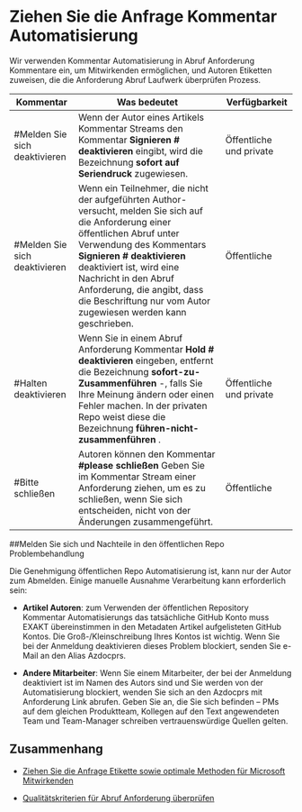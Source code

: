 # <a name="pull-request-comment-automation"></a>Ziehen Sie die Anfrage Kommentar Automatisierung

Wir verwenden Kommentar Automatisierung in Abruf Anforderung Kommentare ein, um Mitwirkenden ermöglichen, und Autoren Etiketten zuweisen, die die Anforderung Abruf Laufwerk überprüfen Prozess.

| Kommentar | Was bedeutet | Verfügbarkeit|
| -------- |-------------|-------------|
|#Melden Sie sich deaktivieren | Wenn der Autor eines Artikels Kommentar Streams den Kommentar **Signieren # deaktivieren** eingibt, wird die Bezeichnung **sofort auf Seriendruck** zugewiesen. | Öffentliche und private|
|#Melden Sie sich deaktivieren | Wenn ein Teilnehmer, die nicht der aufgeführten Author-versucht, melden Sie sich auf die Anforderung einer öffentlichen Abruf unter Verwendung des Kommentars **Signieren # deaktivieren** deaktiviert ist, wird eine Nachricht in den Abruf Anforderung, die angibt, dass die Beschriftung nur vom Autor zugewiesen werden kann geschrieben. | Öffentliche |
|#Halten deaktivieren | Wenn Sie in einem Abruf Anforderung Kommentar **Hold # deaktivieren** eingeben, entfernt die Bezeichnung **sofort-zu-Zusammenführen** -, falls Sie Ihre Meinung ändern oder einen Fehler machen. In der privaten Repo weist diese die Bezeichnung **führen-nicht-zusammenführen** . | Öffentliche und private |
| #Bitte schließen | Autoren können den Kommentar **#please schließen** Geben Sie im Kommentar Stream einer Anforderung ziehen, um es zu schließen, wenn Sie sich entscheiden, nicht von der Änderungen zusammengeführt. | Öffentliche |

##<a name="troubleshooting-sign-offs-in-the-public-repo"></a>Melden Sie sich und Nachteile in den öffentlichen Repo Problembehandlung

Die Genehmigung öffentlichen Repo Automatisierung ist, kann nur der Autor zum Abmelden. Einige manuelle Ausnahme Verarbeitung kann erforderlich sein:

- **Artikel Autoren**: zum Verwenden der öffentlichen Repository Kommentar Automatisierungs das tatsächliche GitHub Konto muss EXAKT übereinstimmen in den Metadaten Artikel aufgelisteten GitHub Kontos. Die Groß-/Kleinschreibung Ihres Kontos ist wichtig. Wenn Sie bei der Anmeldung deaktivieren dieses Problem blockiert, senden Sie e-Mail an den Alias Azdocprs.

- **Andere Mitarbeiter**: Wenn Sie einem Mitarbeiter, der bei der Anmeldung deaktiviert ist im Namen des Autors sind und Sie werden von der Automatisierung blockiert, wenden Sie sich an den Azdocprs mit Anforderung Link abrufen. Geben Sie an, die Sie sich befinden – PMs auf dem gleichen Produktteam, Kollegen auf den Text angewendeten Team und Team-Manager schreiben vertrauenswürdige Quellen gelten.



## <a name="related"></a>Zusammenhang

- [Ziehen Sie die Anfrage Etikette sowie optimale Methoden für Microsoft Mitwirkenden](contributor-guide-pull-request-etiquette.md)

- [Qualitätskriterien für Abruf Anforderung überprüfen](contributor-guide-pr-criteria.md)
